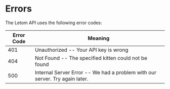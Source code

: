 # Errors

The Letom API uses the following error codes:


Error Code | Meaning
---------- | -------
401 | Unauthorized -- Your API key is wrong
404 | Not Found -- The specified kitten could not be found
500 | Internal Server Error -- We had a problem with our server. Try again later.
